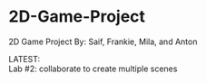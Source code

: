 # 2D-Game-Project
2D Game Project 
By: Saif, Frankie, Mila, and Anton

LATEST:\
Lab #2: collaborate to create multiple scenes
